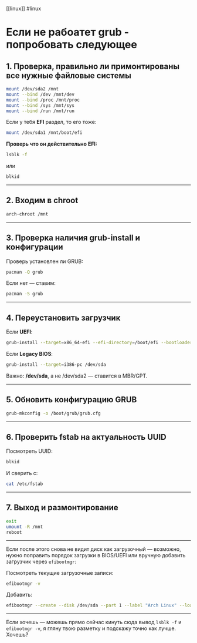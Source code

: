 [[linux]] #linux
# Если не рабоатет grub - попробовать следующее

## 1. Проверка, правильно ли примонтированы все нужные файловые системы

```bash
mount /dev/sda2 /mnt
mount --bind /dev /mnt/dev
mount --bind /proc /mnt/proc
mount --bind /sys /mnt/sys
mount --bind /run /mnt/run
```

Если у тебя **EFI** раздел, то его тоже:

```bash
mount /dev/sda1 /mnt/boot/efi
```

**Проверь что он действительно EFI:**

```bash
lsblk -f
```

или

```bash
blkid
```

---

## 2. Входим в chroot

```bash
arch-chroot /mnt
```

---

## 3. Проверка наличия grub-install и конфигурации

Проверь установлен ли GRUB:

```bash
pacman -Q grub
```

Если нет — ставим:

```bash
pacman -S grub
```

---

## 4. Переустановить загрузчик

Если **UEFI**:

```bash
grub-install --target=x86_64-efi --efi-directory=/boot/efi --bootloader-id=GRUB
```

Если **Legacy BIOS**:

```bash
grub-install --target=i386-pc /dev/sda
```

Важно: **/dev/sda**, а не /dev/sda2 — ставится в MBR/GPT.

---

## 5. Обновить конфигурацию GRUB

```bash
grub-mkconfig -o /boot/grub/grub.cfg
```

---

## 6. Проверить fstab на актуальность UUID

Посмотреть UUID:

```bash
blkid
```

И сверить с:

```bash
cat /etc/fstab
```

---

## 7. Выход и размонтирование

```bash
exit
umount -R /mnt
reboot
```

---

Если после этого снова не видит диск как загрузочный — возможно, нужно поправить порядок загрузки в BIOS/UEFI или вручную добавить загрузчик через `efibootmgr`:

Посмотреть текущие загрузочные записи:

```bash
efibootmgr -v
```

Добавить:

```bash
efibootmgr --create --disk /dev/sda --part 1 --label "Arch Linux" --loader /EFI/GRUB/grubx64.efi
```

---

Если хочешь — можешь прямо сейчас кинуть сюда вывод `lsblk -f` и `efibootmgr -v`, я гляну твою разметку и подскажу точно как лучше. Хочешь?
